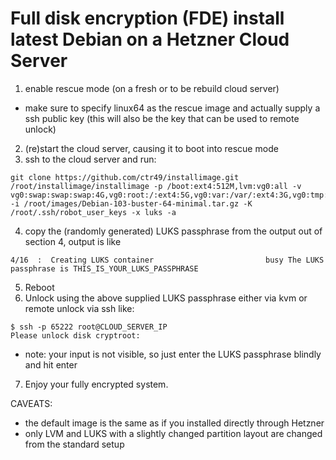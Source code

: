 # Full disk encryption (FDE) install latest Debian on a Hetzner Cloud Server


1. enable rescue mode (on a fresh or to be rebuild cloud server)
  * make sure to specify linux64 as the rescue image and actually supply a ssh public key (this will also be the key that can be used to remote unlock)
2. (re)start the cloud server, causing it to boot into rescue mode
3. ssh to the cloud server and run:
```
git clone https://github.com/ctr49/installimage.git
/root/installimage/installimage -p /boot:ext4:512M,lvm:vg0:all -v vg0:swap:swap:swap:4G,vg0:root:/:ext4:5G,vg0:var:/var/:ext4:3G,vg0:tmp:/tmp/:ext4:500M,vg0:home:/home/:ext4:500M -i /root/images/Debian-103-buster-64-minimal.tar.gz -K /root/.ssh/robot_user_keys -x luks -a
```
4. copy the (randomly generated) LUKS passphrase from the output out of section 4, output is like
```
4/16  :  Creating LUKS container                         busy The LUKS passphrase is THIS_IS_YOUR_LUKS_PASSPHRASE
```
5. Reboot
6. Unlock using the above supplied LUKS passphrase either via kvm or remote unlock via ssh like:
```
$ ssh -p 65222 root@CLOUD_SERVER_IP
Please unlock disk cryptroot:
```
 * note: your input is not visible, so just enter the LUKS passphrase blindly and hit enter
7. Enjoy your fully encrypted system.

CAVEATS:
* the default image is the same as if you installed directly through Hetzner
* only LVM and LUKS with a slightly changed partition layout are changed from the standard setup
